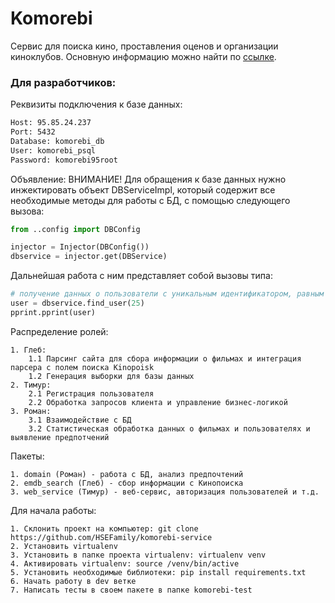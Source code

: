 # Komorebi
Сервис для поиска кино, проставления оценов и организации киноклубов.
Основную информацию можно найти по [ссылке](https://github.com/HSEFamily/Komorebi/blob/master/README.md).

### Для разработчиков:

Реквизиты подключения к базе данных:

```bash
Host: 95.85.24.237
Port: 5432
Database: komorebi_db
User: komorebi_psql
Password: komorebi95root
```

Объявление:
ВНИМАНИЕ! Для обращения к базе данных нужно инжектировать объект DBServiceImpl, который содержит все необходимые методы для работы с БД, с помощью следующего вызова:

```python
from ..config import DBConfig

injector = Injector(DBConfig())
dbservice = injector.get(DBService)
```
Дальнейшая работа с ним представляет собой вызовы типа:
```python
# получение данных о пользователи с уникальным идентификатором, равным 25
user = dbservice.find_user(25)
pprint.pprint(user)
```

Распределение ролей:

    1. Глеб:
        1.1 Парсинг сайта для сбора информации о фильмах и интеграция парсера с полем поиска Kinopoisk
        1.2 Генерация выборки для базы данных
    2. Тимур:
        2.1 Регистрация пользователя
        2.2 Обработка запросов клиента и управление бизнес-логикой
    3. Роман:
        3.1 Взаимодействие с БД
        3.2 Статистическая обработка данных о фильмах и пользователях и выявление предпотчений

        
Пакеты:

    1. domain (Роман) - работа с БД, анализ предпочтений
    2. emdb_search (Глеб) - сбор информации с Кинопоиска
    3. web_service (Тимур) - веб-сервис, авторизация пользователей и т.д.

Для начала работы:

    1. Склонить проект на компьютер: git clone https://github.com/HSEFamily/komorebi-service
    2. Установить virtualenv
    3. Установить в папке проекта virtualenv: virtualenv venv
    4. Активировать virtualenv: source /venv/bin/active
    5. Установить необходимые библиотеки: pip install requirements.txt
    6. Начать работу в dev ветке
    7. Написать тесты в своем пакете в папке komorebi-test



